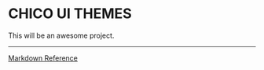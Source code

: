# CHICO UI THEMES #

This will be an awesome project.

---

[Markdown Reference](http://daringfireball.net/projects/markdown/syntax)
